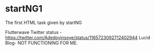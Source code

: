 # startNG1
The first HTML task given by startNG 

Flutterwave Twitter status -https://twitter.com/Adedoyinsoye/status/1165723092712402944
Lucid Blog- NOT FUNCTIONING FOR ME. 
